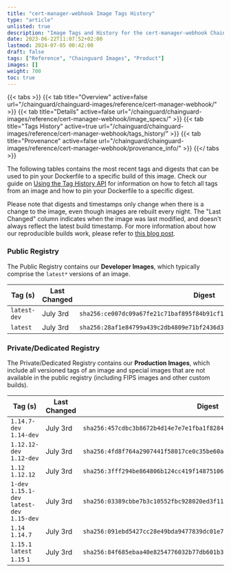 ```yaml
---
title: "cert-manager-webhook Image Tags History"
type: "article"
unlisted: true
description: "Image Tags and History for the cert-manager-webhook Chainguard Image"
date: 2023-06-22T11:07:52+02:00
lastmod: 2024-07-05 00:42:00
draft: false
tags: ["Reference", "Chainguard Images", "Product"]
images: []
weight: 700
toc: true
---
```


{{< tabs >}}
{{< tab title="Overview" active=false url="/chainguard/chainguard-images/reference/cert-manager-webhook/" >}}
{{< tab title="Details" active=false url="/chainguard/chainguard-images/reference/cert-manager-webhook/image_specs/" >}}
{{< tab title="Tags History" active=true url="/chainguard/chainguard-images/reference/cert-manager-webhook/tags_history/" >}}
{{< tab title="Provenance" active=false url="/chainguard/chainguard-images/reference/cert-manager-webhook/provenance_info/" >}}
{{</ tabs >}}

The following tables contains the most recent tags and digests that can be used to pin your Dockerfile to a specific build of this image. Check our guide on [Using the Tag History API](/chainguard/chainguard-images/using-the-tag-history-api/) for information on how to fetch all tags from an image and how to pin your Dockerfile to a specific digest.

Please note that digests and timestamps only change when there is a change to the image, even though images are rebuilt every night. The "Last Changed" column indicates when the image was last modified, and doesn't always reflect the latest build timestamp. For more information about how our reproducible builds work, please refer to [this blog post](https://www.chainguard.dev/unchained/reproducing-chainguards-reproducible-image-builds).

### Public Registry
The Public Registry contains our **Developer Images**, which typically comprise the `latest*` versions of an image.

| Tag (s)       | Last Changed | Digest                                                                    |
|---------------|--------------|---------------------------------------------------------------------------|
|  `latest-dev` | July 3rd     | `sha256:ce007dc09a67fe21c71baf895f84b91cf1bb8688f27344b929e00b888bc13d36` |
|  `latest`     | July 3rd     | `sha256:28af1e84799a439c2db4809e71bf2436d30c88298a52cb00387b16c6f6466e0f` |


### Private/Dedicated Registry
The Private/Dedicated Registry contains our **Production Images**, which include all versioned tags of an image and special images that are not available in the public registry (including FIPS images and other custom builds).

| Tag (s)                                       | Last Changed | Digest                                                                    |
|-----------------------------------------------|--------------|---------------------------------------------------------------------------|
|  `1.14.7-dev` `1.14-dev`                      | July 3rd     | `sha256:457cdbc3b8672b4d14e7e7e1fba1f828464dff14553180711f58cbbdc91234a9` |
|  `1.12.12-dev` `1.12-dev`                     | July 3rd     | `sha256:4fd8f764a2907441f58017ce0c35be60a58f7d8003ac17cae73a3623c60291b8` |
|  `1.12` `1.12.12`                             | July 3rd     | `sha256:3fff294be864806b124cc419f148751061a02b870f8f5b843d2f8c3125d23399` |
|  `1-dev` `1.15.1-dev` `latest-dev` `1.15-dev` | July 3rd     | `sha256:03389cbbe7b3c10552fbc928020ed3f115710566e7574e35cded917be35141ee` |
|  `1.14` `1.14.7`                              | July 3rd     | `sha256:091ebd5427cc28e49bda9477839dc01e7c15c64d50c0fd51a613b35c2dfaab64` |
|  `1.15.1` `latest` `1.15` `1`                 | July 3rd     | `sha256:84f685ebaa40e8254776032b77db601b3874a576c6b4f9eec682751c728173c1` |


